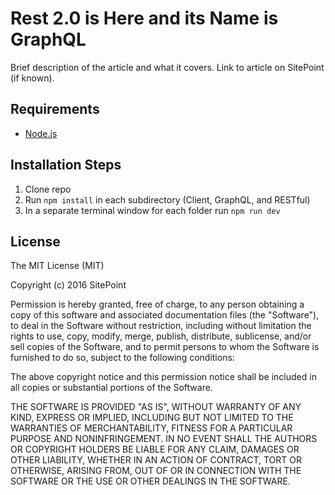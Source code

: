# Rest 2.0 is Here and its Name is GraphQL

Brief description of the article and what it covers.
Link to article on SitePoint (if known).

## Requirements

* [Node.js](http://nodejs.org/)

## Installation Steps

1. Clone repo
2. Run `npm install` in each subdirectory (Client, GraphQL, and RESTful)
3. In a separate terminal window for each folder run `npm run dev`

## License

The MIT License (MIT)

Copyright (c) 2016 SitePoint

Permission is hereby granted, free of charge, to any person obtaining a copy of this software and associated documentation files (the "Software"), to deal in the Software without restriction, including without limitation the rights to use, copy, modify, merge, publish, distribute, sublicense, and/or sell copies of the Software, and to permit persons to whom the Software is furnished to do so, subject to the following conditions:

The above copyright notice and this permission notice shall be included in all copies or substantial portions of the Software.

THE SOFTWARE IS PROVIDED "AS IS", WITHOUT WARRANTY OF ANY KIND, EXPRESS OR IMPLIED, INCLUDING BUT NOT LIMITED TO THE WARRANTIES OF MERCHANTABILITY, FITNESS FOR A PARTICULAR PURPOSE AND NONINFRINGEMENT. IN NO EVENT SHALL THE AUTHORS OR COPYRIGHT HOLDERS BE LIABLE FOR ANY CLAIM, DAMAGES OR OTHER LIABILITY, WHETHER IN AN ACTION OF CONTRACT, TORT OR OTHERWISE, ARISING FROM, OUT OF OR IN CONNECTION WITH THE SOFTWARE OR THE USE OR OTHER DEALINGS IN THE SOFTWARE.
